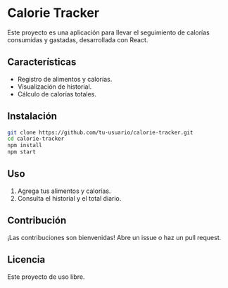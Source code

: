 # Calorie Tracker

Este proyecto es una aplicación para llevar el seguimiento de calorías consumidas y gastadas, desarrollada con React.

## Características

- Registro de alimentos y calorías.
- Visualización de historial.
- Cálculo de calorías totales.

## Instalación

```bash
git clone https://github.com/tu-usuario/calorie-tracker.git
cd calorie-tracker
npm install
npm start
```

## Uso

1. Agrega tus alimentos y calorías.
2. Consulta el historial y el total diario.

## Contribución

¡Las contribuciones son bienvenidas! Abre un issue o haz un pull request.

## Licencia

Este proyecto de uso libre.
